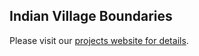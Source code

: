 ## Indian Village Boundaries
 
 Please visit our [projects website for details](http://projects.datameet.org/indian_village_boundaries/).
